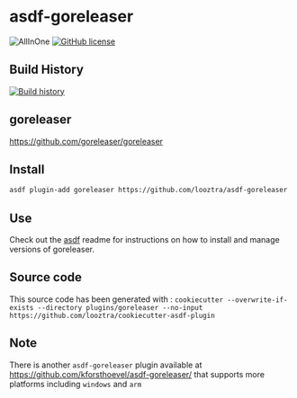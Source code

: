 # asdf-goreleaser

![AllInOne](https://github.com/looztra/asdf-goreleaser/workflows/AllInOne/badge.svg)
[![GitHub license](https://img.shields.io/github/license/looztra/asdf-goreleaser?style=plastic)](https://github.com/looztra/asdf-goreleaser/blob/master/LICENSE)

## Build History

[![Build history](https://buildstats.info/github/chart/looztra/asdf-goreleaser?branch=master)](https://github.com/looztra/asdf-goreleaser/actions)

## goreleaser

<https://github.com/goreleaser/goreleaser>

## Install

```bash
asdf plugin-add goreleaser https://github.com/looztra/asdf-goreleaser
```

## Use

Check out the [asdf](https://github.com/asdf-vm/asdf) readme for instructions on how to install and manage versions of goreleaser.

## Source code

This source code has been generated with : `cookiecutter --overwrite-if-exists --directory plugins/goreleaser --no-input https://github.com/looztra/cookiecutter-asdf-plugin`

 ## Note

There is another `asdf-goreleaser` plugin available at <https://github.com/kforsthoevel/asdf-goreleaser/> that supports more platforms including `windows`  and `arm`
